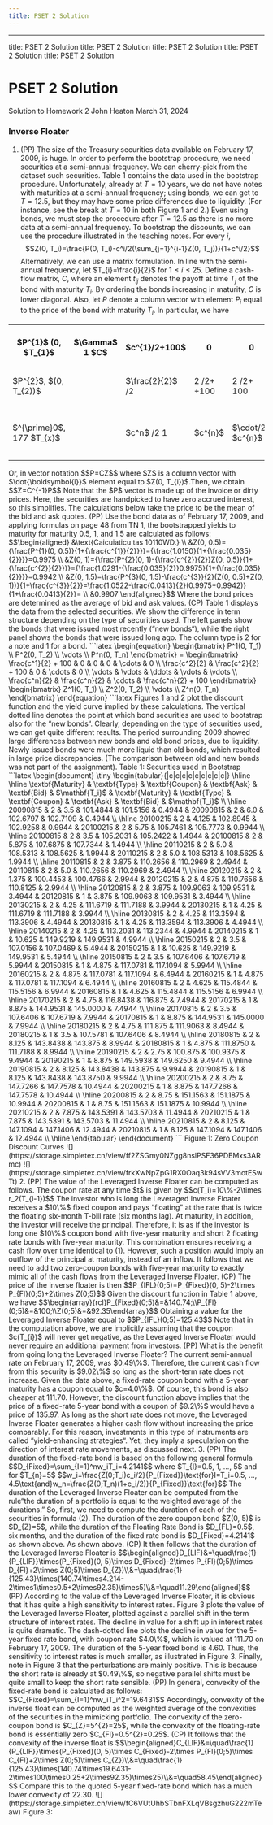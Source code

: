 ```yaml
---
title: PSET 2 Solution
---
```

---
title: PSET 2 Solution
title: PSET 2 Solution
title: PSET 2 Solution
title: PSET 2 Solution
title: PSET 2 Solution
# PSET 2 Solution
Solution to Homework 2
John Heaton March 31,  2024
### Inverse Floater
1. (PP) The size of the Treasury securities data available on February 17,  2009,  is huge. In order to perform the bootstrap procedure,  we need securities at a semi-annual frequency. We can cherry-pick from the dataset such securities. Table 1 contains the data used in the bootstrap procedure. Unfortunately,  already at $T=10$ years,  we do not have notes with maturities at a semi-annual frequency; using bonds,  we can get to $T=12.5$,  but they may have some price differences due to liquidity. (For instance,  see the break at $T=10$ in both Figure 1 and 2.) Even using bonds,  we must stop the procedure after $T=12.5$ as there is no more data at a semi-annual frequency.
To bootstrap the discounts,  we can use the procedure illustrated in the teaching notes. For every $\dot{i}$,
$$Z(0,     T_i)=\frac{P(0,     T_i)-c^i/2(\sum_{j=1}^{i-1}Z(0,     T_j))}{1+c^i/2}$$
Alternatively,  we can use a matrix formulation. In line with the semi-annual frequency,  let $T_{i}=\frac{i}{2}$ for $1\leq i\leq25$. Define a cash-flow matrix,  $C$,  where an element $t_{ij}$ denotes the payoff at time $T_{j}$ of the bond with maturity $T_{i}$. By ordering the bonds increasing in maturity,  $C$ is lower diagonal. Also,  let $P$ denote a column vector with element $P_{i}$ equal to the price of the bond with maturity $T_{i}$. In particular,  we have
<table>
	<tbody>
		<tr>
			<th>$P^{1}$ (0,  $T_{1}$</th>
			<th>$\Gamma$ 1 $C$</th>
			<th>$c^{1}/2+100$</th>
			<th>0</th>
			<th>0</th>
			<th>0</th>
			<th> </th>
			<th> </th>
			<th>0 7</th>
			<th>$\Gamma$</th>
			<th>$\Gamma$ $Z^{1}|$ (0</th>
			<th>$Z^{1}$ ${}^{1}(0,  T_{1}$ </th>
		</tr>
		<tr>
			<td>$P^{2}$,  $(0,  T_{2})$</td>
			<td> </td>
			<td>$\frac{2}{2}$ /2</td>
			<td>2 /2+ +100</td>
			<td>2 /2+ 100</td>
			<td>0</td>
			<td> </td>
			<td> </td>
			<td>0</td>
			<td> </td>
			<td>$Z^{2}$ (0,  </td>
			<td>$Z^{2}(0,  T_{2})$</td>
		</tr>
		<tr>
			<td> </td>
			<td> </td>
			<td> </td>
			<td> </td>
			<td> </td>
			<td> </td>
			<td> </td>
			<td> </td>
			<td> </td>
			<td> </td>
			<td> </td>
			<td> </td>
		</tr>
		<tr>
			<td>$^{\prime}0$,  177 $T_{x}$</td>
			<td> </td>
			<td>$c^n$ /2 1</td>
			<td> $c^{n}$</td>
			<td>$\cdot/2$ $c^{n}$</td>
			<td>/2 $MI$</td>
			<td>2</td>
			<td>/2 111</td>
			<td>$^{\prime}2+$ 100</td>
			<td>$r$ $f$ 1</td>
			<td>$Z^{n}$ $^{*}(0.$</td>
			<td>$Z^n$ ${}^{n}(0,  T_{r}$ 1 1</td>
		</tr>
	</tbody>
</table>
Or,  in vector notation
$$P=CZ$$
where $Z$ is a column vector with $\dot{\boldsymbol{i}}$ element equal to $Z(0,  T_{i})$.Then,  we obtain
$$Z=C^{-1}P$$
Note that the $P$ vector is made up of the invoice or dirty prices. Here,  the securities are handpicked to have zero accrued interest,  so this simplifies. The calculations below take the price to be the mean of the bid and ask quotes.
(PP) Use the bond data as of February 17,  2009,  and applying formulas on page 48 from TN 1,  the bootstrapped yields to maturity for maturity 0.5,  1,  and 1.5 are calculated as follows:
$$\begin{aligned}
&\text{Caicuiaticu tas 10110WD.} \\
&Z(0,  0.5)={\frac{P^{1}(0,  0.5)}{1+{\frac{c^{1}}{2}}}}={\frac{1.0150}{1+{\frac{0.035}{2}}}}=0.9975 \\
&Z(0,  1)={\frac{P^{2}(0,  1)-{\frac{c^{2}}{2}}Z(0,  0.5)}{1+{\frac{c^{2}}{2}}}}={\frac{1.0291-{\frac{0.035}{2}}0.9975}{1+{\frac{0.035}{2}}}}=0.9942 \\
&Z(0,  1.5)=\frac{P^{3}(0,  1.5)-\frac{c^{3}}{2}(Z(0,  0.5)+Z(0,  1))}{1+\frac{c^{3}}{2}}=\frac{1.0522-\frac{0.0413}{2}(0.9975+0.9942)}{1+\frac{0.0413}{2}}= \\
&0.9907
\end{aligned}$$
Where the bond prices are determined as the average of bid and ask values.
(CP) Table 1 displays the data from the selected securities. We show the difference in term structure depending on the type of securities used. The left panels show the bonds that were issued most recently (“new bonds“),  while the right panel shows the bonds that were issued long ago. The column type is 2 for a note and 1 for a bond.
```latex
\begin{equation}
\begin{bmatrix}
P^1(0,  T_1) \\
P^2(0,  T_2) \\
\vdots \\
P^n(0,  T_n)
\end{bmatrix}
=
\begin{bmatrix}
\frac{c^1}{2} + 100 & 0 & 0 & 0 & \cdots & 0 \\
\frac{c^2}{2} & \frac{c^2}{2} + 100 & 0 & \cdots & 0 \\
\vdots & \vdots & \ddots & \vdots & \vdots \\
\frac{c^n}{2} & \frac{c^n}{2} & \cdots & \frac{c^n}{2} + 100
\end{bmatrix}
\begin{bmatrix}
Z^1(0,  T_1) \\
Z^2(0,  T_2) \\
\vdots \\
Z^n(0,  T_n)
\end{bmatrix}
\end{equation}
```latex
Figures 1 and 2 plot the discount function and the yield curve implied by these calculations. The vertical dotted line denotes the point at which bond securities are used to bootstrap also for the “new bonds“. Clearly,    depending on the type of securities used,    we can get quite different results. The period surrounding 2009 showed large differences between new bonds and old bond prices,    due to liquidity. Newly issued bonds were much more liquid than old bonds,    which resulted in large price discrepancies. (The comparison between old and new bonds was not part of the assignment).
Table 1: Securities used in Bootstrap
```latex
\begin{document}
\tiny
\begin{tabular}{|c|c|c|c|c|c|c|c|c|}
\hline \hline
\textbf{Maturity} & \textbf{Type} & \textbf{Coupon} & \textbf{Ask} & \textbf{Bid} & $\mathbf{T_i}$ & \textbf{Maturity} & \textbf{Type} & \textbf{Coupon} & \textbf{Ask} & \textbf{Bid} & $\mathbf{T_i}$ \\ \hline
20090815 & 2 & 3.5   & 101.4844 & 101.5156 & 0.4944 & 20090815 & 2 & 6.0   & 102.6797 & 102.7109 & 0.4944 \\ \hline
20100215 & 2 & 4.125 & 102.8945 & 102.9258 & 0.9944 & 20100215 & 2 & 5.75  & 105.7461 & 105.7773 & 0.9944 \\ \hline
20100815 & 2 & 3.5   & 105.2031 & 105.2422 & 1.4944 & 20100815 & 2 & 5.875 & 107.6875 & 107.7344 & 1.4944 \\ \hline
20110215 & 2 & 5.0   & 108.5313 & 108.5625 & 1.9944 & 20110215 & 2 & 5.0   & 108.5313 & 108.5625 & 1.9944 \\ \hline
20110815 & 2 & 3.875 & 110.2656 & 110.2969 & 2.4944 & 20110815 & 2 & 5.0   & 110.2656 & 110.2969 & 2.4944 \\ \hline
20120215 & 2 & 1.375 & 100.4453 & 100.4766 & 2.9944 & 20120215 & 2 & 4.875 & 110.7656 & 110.8125 & 2.9944 \\ \hline
20120815 & 2 & 3.875 & 109.9063 & 109.9531 & 3.4944 & 20120815 & 1 & 3.875 & 109.9063 & 109.9531 & 3.4944 \\ \hline
20130215 & 2 & 4.25  & 111.6719 & 111.7188 & 3.9944 & 20130215 & 1 & 4.25  & 111.6719 & 111.7188 & 3.9944 \\ \hline
20130815 & 2 & 4.25  & 113.3594 & 113.3906 & 4.4944 & 20130815 & 1 & 4.25  & 113.3594 & 113.3906 & 4.4944 \\ \hline
20140215 & 2 & 4.25  & 113.2031 & 113.2344 & 4.9944 & 20140215 & 1 & 10.625 & 149.9219 & 149.9531 & 4.9944 \\ \hline
20150215 & 2 & 3.5   & 107.0156 & 107.0469 & 5.4944 & 20150215 & 1 & 10.625 & 149.9219 & 149.9531 & 5.4944 \\ \hline
20150815 & 2 & 3.5   & 107.6406 & 107.6719 & 5.9944 & 20150815 & 1 & 4.875  & 117.0781 & 117.1094 & 5.9944 \\ \hline
20160215 & 2 & 4.875 & 117.0781 & 117.1094 & 6.4944 & 20160215 & 1 & 4.875  & 117.0781 & 117.1094 & 6.4944 \\ \hline
20160815 & 2 & 4.625 & 115.4844 & 115.5156 & 6.9944 & 20160815 & 1 & 4.625  & 115.4844 & 115.5156 & 6.9944 \\ \hline
20170215 & 2 & 4.75  & 116.8438 & 116.875  & 7.4944 & 20170215 & 1 & 8.875  & 144.9531 & 145.0000 & 7.4944 \\ \hline
20170815 & 2 & 3.5   & 107.6406 & 107.6719 & 7.9944 & 20170815 & 1 & 8.875  & 144.9531 & 145.0000 & 7.9944 \\ \hline
20180215 & 2 & 4.75  & 111.875  & 111.9063 & 8.4944 & 20180215 & 1 & 3.5   & 107.5781 & 107.6406 & 8.4944 \\ \hline
20180815 & 2 & 8.125 & 143.8438 & 143.875  & 8.9944 & 20180815 & 1 & 4.875 & 111.8750 & 111.7188 & 8.9944 \\ \hline
20190215 & 2 & 2.75  & 100.875  & 100.9375 & 9.4944 & 20190215 & 1 & 8.875 & 149.5938 & 149.6250 & 9.4944 \\ \hline
20190815 & 2 & 8.125 & 143.8438 & 143.875  & 9.9944 & 20190815 & 1 & 8.125 & 143.8438 & 143.8750 & 9.9944 \\ \hline
20200215 & 2 & 8.75  & 147.7266 & 147.7578 & 10.4944 & 20200215 & 1 & 8.875 & 147.7266 & 147.7578 & 10.4944 \\ \hline
20200815 & 2 & 8.75  & 151.1563 & 151.1875 & 10.9944 & 20200815 & 1 & 8.75  & 151.1563 & 151.1875 & 10.9944 \\ \hline
20210215 & 2 & 7.875 & 143.5391 & 143.5703 & 11.4944 & 20210215 & 1 & 7.875 & 143.5391 & 143.5703 & 11.4944 \\ \hline
20210815 & 2 & 8.125 & 147.1094 & 147.1406 & 12.4944 & 20210815 & 1 & 8.125 & 147.1094 & 147.1406 & 12.4944 \\ \hline
\end{tabular}
\end{document}
```
Figure 1: Zero Coupon Discount Curves
![](https://storage.simpletex.cn/view/ff2ZSGmy0NZgg8nslPSF36PDEMxs3ARmc)
![](https://storage.simpletex.cn/view/frkXwNpZpG1RX0Oaq3k94sVV3motESwTt)
2. (PP) The value of the Leveraged Inverse Floater can be computed as follows. The coupon rate at any time $t$ is given by
$$c(T_i)=10\%-2\times r_2(T_{i-1})$$
The investor who is long the Leveraged Inverse Floater receives a $10\%$ fixed coupon and pays “floating" at the rate that is twice the floating six-month T-bill rate (six months lag). At maturity,  in addition,  the investor will receive the principal. Therefore,  it is as if the investor is long one $10\%$ coupon bond with five-year maturity and short 2 floating rate bonds with five-year maturity. This combination ensures receiving a cash flow over time identical to (1). However,  such a position would imply an outflow of the principal at maturity,  instead of an inflow. It follows that we need to add two zero-coupon bonds with five-year maturity to exactly mimic all of the cash flows from the Leveraged Inverse Floater.
(CP) The price of the inverse floater is then
$$P_{IFL}(0;5)=P_{Fixed}(0,    5)-2\times P_{Fl}(0;5)+2\times Z(0;5)$$
Given the discount function in Table 1 above,  we have
$$\begin{array}{rcl}P_{Fixed}(0;5)&=&140.74;\\P_{Fl}(0;5)&=&100;\\Z(0;5)&=&92.35\end{array}$$
Obtaining a value for the Leveraged Inverse Floater equal to
$$P_{IFL}(0;5)=125.43$$
Note that in the computation above,  we are implicitly assuming that the coupon $c(T_{i})$ will never get negative,  as the Leveraged Inverse Floater would never require an additional payment from investors.
(PP) What is the benefit from going long the Leveraged Inverse Floater? The current semi-annual rate on February 17,  2009,  was $0.49\%$. Therefore,  the current cash flow from this security is $9.02\%$ so long as the short-term rate does not increase. Given the data above,  a fixed-rate coupon bond with a 5-year maturity has a coupon equal to $c=4.0\%$. Of course,  this bond is also cheaper at 111.70. However,  the discount function above implies that the price of a fixed-rate 5-year bond with a coupon of $9.2\%$ would have a price of 135.97. As long as the short rate does not move,  the Leveraged Inverse Floater generates a higher cash flow without increasing the price comparably. For this reason,  investments in this type of instruments are called “yield-enhancing strategies“. Yet,  they imply a speculation on the direction of interest rate movements,  as discussed next.
3. (PP) The duration of the fixed-rate bond is based on the following general formula
$$D_{Fixed}=\sum_{I=1}^nw_iT_i=4.2141$$
where $T_{I}=0.5,    1,    …,    5$ and
for $T_{n}=5$
$$w_i=\frac{Z(0;T_i)c_i/2}{P_{Fixed}}\text{for}I=T_i=0.5,    …,    4.5\text{and}w_n=\frac{Z(0;T_n)(1+c_i/2)}{P_{Fixed}}\text{for}$$
The duration of the Leveraged Inverse Floater can be computed from the rule“the duration of a portfolio is equal to the weighted average of the durations.” So,  first,  we need to compute the duration of each of the securities in formula (2). The duration of the zero coupon bond $Z(0,    5)$ is $D_{Z}=5$,  while the duration of the Floating Rate Bond is $D_{FL}=0.5$,  six months,  and the duration of the fixed rate bond is $D_{Fixed}=4.2141$ as shown above.
As shown above.
(CP) It then follows that the duration of the Leveraged Inverse Floater is
$$\begin{aligned}D_{LIF}&=\quad\frac{1}{P_{LIF}}\times(P_{Fixed}(0,    5)\times D_{Fixed}-2\times P_{Fl}(0;5)\times D_{Fl}+2\times Z(0;5)\times D_{Z})\\&=\quad\frac{1}{125.43}\times(140.74\times4.214-2\times1\times0.5+2\times92.35)\times5)\\&=\quad11.29\end{aligned}$$
(PP) According to the value of the Leveraged Inverse Floater,  it is obvious that it has quite a high sensitivity to interest rates. Figure 3 plots the value of the Leveraged Inverse Floater,  plotted against a parallel shift in the term structure of interest rates. The decline in value for a shift up in interest rates is quite dramatic. The dash-dotted line plots the decline in value for the 5-year fixed rate bond,  with coupon rate $4.0\%$,  which is valued at 111.70 on February 17,  2009. The duration of the 5-year fixed bond is 4.60. Thus,  the sensitivity to interest rates is much smaller,  as illustrated in Figure 3.
Finally,  note in Figure 3 that the perturbations are mainly positive. This is because the short rate is already at $0.49\%$,  so negative parallel shifts must be quite small to keep the short rate sensible.
(PP) In general,  convexity of the fixed-rate bond is calculated as follows:
$$C_{Fixed}=\sum_{I=1}^nw_iT_i^2=19.6431$$
Accordingly,  convexity of the inverse float can be computed as the weighted average of the convexities of the securities in the mimicking portfolio. The convexity of the zero-coupon bond is $C_{Z}=5^{2}=25$,  while the convexity of the floating-rate bond is essentially zero $C_{Fl}=0.5^{2}=0.25$.
(CP) It follows that the convexity of the inverse float is
$$\begin{aligned}C_{LIF}&=\quad\frac{1}{P_{LIF}}\times(P_{Fixed}(0,    5)\times C_{Fixed}-2\times P_{Fl}(0;5)\times C_{Fl}+2\times Z(0;5)\times C_{Z})\\&=\quad\frac{1}{125.43}\times(140.74\times19.6431-2\times100\times0.25+2\times92.35)\times25)\\&=\quad58.45\end{aligned}$$
Compare this to the quoted 5-year fixed-rate bond which has a much lower convexity of 22.30.
![](https://storage.simpletex.cn/view/fC6VUtUhbSTbnFXLqVBsgzhuG222mTeaw)
Figure 3: